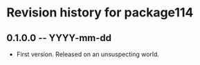 # Revision history for package114

## 0.1.0.0 -- YYYY-mm-dd

* First version. Released on an unsuspecting world.

